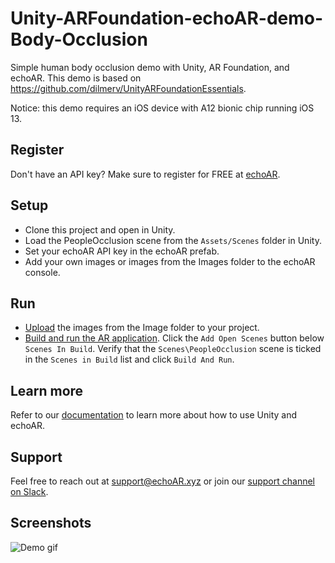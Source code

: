 # Unity-ARFoundation-echoAR-demo-Body-Occlusion
Simple human body occlusion demo with Unity, AR Foundation, and echoAR. This demo is based on https://github.com/dilmerv/UnityARFoundationEssentials. 

Notice: this demo requires an iOS device with A12 bionic chip running iOS 13.


## Register
Don't have an API key? Make sure to register for FREE at [echoAR](https://console.echoar.xyz/#/auth/register).


## Setup
* Clone this project and open in Unity.
* Load the PeopleOcclusion scene from the `Assets/Scenes` folder in Unity.
* Set your echoAR API key in the echoAR prefab.
* Add your own images or images from the Images folder to the echoAR console.


## Run
* [Upload](https://docs.echoar.xyz/quickstart/add-a-3d-model) the images from the Image folder to your project.
* [Build and run the AR application](https://docs.echoar.xyz/unity/adding-ar-capabilities#4-build-and-run-the-ar-application). Click the `Add Open Scenes` button below `Scenes In Build`. Verify that the `Scenes\PeopleOcclusion` scene is ticked in the `Scenes in Build` list and click `Build And Run`.


## Learn more
Refer to our [documentation](https://docs.echoar.xyz/unity/) to learn more about how to use Unity and echoAR.


## Support
Feel free to reach out at [support@echoAR.xyz](mailto:support@echoAR.xyz) or join our [support channel on Slack](https://join.slack.com/t/echoar/shared_invite/enQtNTg4NjI5NjM3OTc1LWU1M2M2MTNlNTM3NGY1YTUxYmY3ZDNjNTc3YjA5M2QyNGZiOTgzMjVmZWZmZmFjNGJjYTcxZjhhNzk3YjNhNjE).


## Screenshots
![Demo gif](/media/occlusionDemo.gif)
